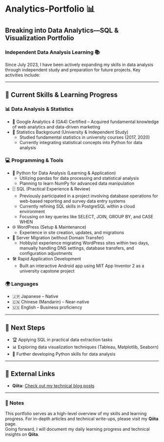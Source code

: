 # Analytics-Portfolio 📊

## Breaking into Data Analytics—SQL & Visualization Portfolio

### Independent Data Analysis Learning 📚

Since July 2023, I have been actively expanding my skills in data analysis through independent study and preparation for future projects. Key activities include:

---

## 📌 Current Skills & Learning Progress

### 📊 Data Analysis & Statistics

- 🎯 Google Analytics 4 (GA4) Certified – Acquired fundamental knowledge of web analytics and data-driven marketing
- 📖 Statistics Background (University & Independent Study)
  - Studied fundamental statistics in university courses (2017, 2020)
  - Currently integrating statistical concepts into Python for data analysis

### 💻 Programming & Tools

- 🐍 Python for Data Analysis (Learning & Application)
  - Utilizing pandas for data processing and statistical analysis
  - Planning to learn NumPy for advanced data manipulation
- 🗄️ SQL (Practical Experience & Review)
  - Previously participated in a project involving database operations for web-based reporting and survey data entry systems
  - Currently refining SQL skills in PostgreSQL within a cloud environment
  - Focusing on key queries like SELECT, JOIN, GROUP BY, and CASE WHEN
- 🌐 WordPress (Setup & Maintenance)
  - Experience in site creation, updates, and migrations
- 🔄 Server Migration (without Domain Transfer)
  - Hobbyist experience migrating WordPress sites within two days, manually handling DNS settings, database transfers, and configuration adjustments
- 🛠️ Rapid Application Development
  - Built an interactive Android app using MIT App Inventor 2 as a university capstone project

### 🌍 Languages

- 🇯🇵 Japanese – Native
- 🇨🇳 Chinese (Mandarin) – Near-native
- 🇺🇸 English – Business proficiency

---

## 🚀 Next Steps

- 🏆 Applying SQL in practical data extraction tasks
- 📊 Exploring data visualization techniques (Tableau, Matplotlib, Seaborn)
- 🐍 Further developing Python skills for data analysis

---

## 🔗 External Links

- **Qiita:** [Check out my technical blog posts](https://qiita.com/TLyticsInsight)

---

### 📝 Notes

This portfolio serves as a high-level overview of my skills and learning progress. For in-depth articles and technical write-ups, please visit my **Qiita** page.\
Going forward, I will document my daily learning progress and technical insights on **Qiita**.

